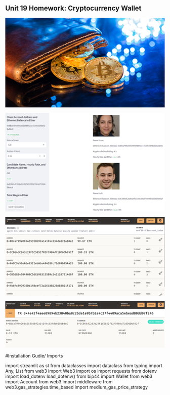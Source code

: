 ## Unit 19 Homework: Cryptocurrency Wallet

![An image shows a wallet with bitcoin.](Images/19-4-challenge-image.png)

![Clients address and balance.](Images/Clients_address_and_Balance.png)

![Ganache account balance](Images/Account_balance.png)

![Proof of transaction](Images/Transaction.png)

#Installation Gudie/ Imports

import streamlit as st
from dataclasses import dataclass
from typing import Any, List
from web3 import Web3
import os
import requests
from dotenv import load_dotenv
load_dotenv()
from bip44 import Wallet
from web3 import Account
from web3 import middleware
from web3.gas_strategies.time_based import medium_gas_price_strategy


